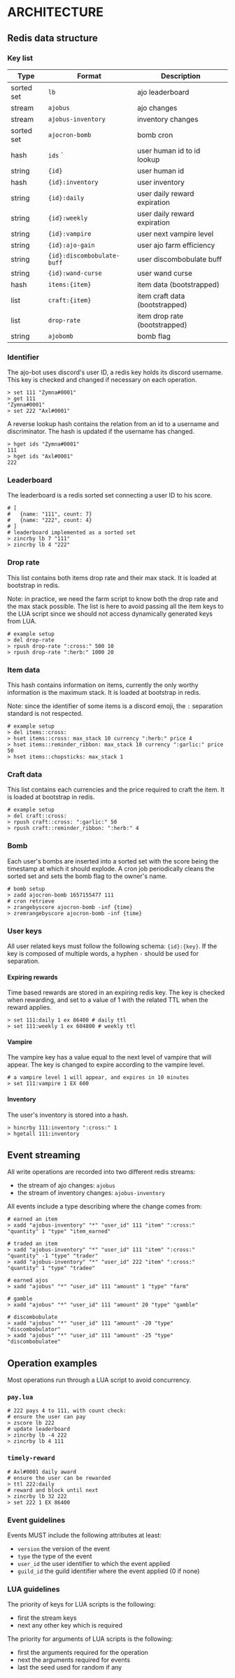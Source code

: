 # ARCHITECTURE

## Redis data structure
### Key list
| Type       | Format                     | Description |
|------------|----------------------------|-------------|
| sorted set | `lb`                       | ajo leaderboard |
| stream     | `ajobus`                   | ajo changes |
| stream     | `ajobus-inventory`         | inventory changes |
| sorted set | `ajocron-bomb`             | bomb cron |
| hash       | `ids`        `             | user human id to id lookup |
| string     | `{id}`                     | user human id |
| hash       | `{id}:inventory`           | user inventory |
| string     | `{id}:daily`               | user daily reward expiration |
| string     | `{id}:weekly`              | user daily reward expiration |
| string     | `{id}:vampire`             | user next vampire level |
| string     | `{id}:ajo-gain`            | user ajo farm efficiency |
| string     | `{id}:discombobulate-buff` | user discombobulate buff |
| string     | `{id}:wand-curse`          | user wand curse |
| hash       | `items:{item}`             | item data (bootstrapped) |
| list       | `craft:{item}`             | item craft data (bootstrapped) |
| list       | `drop-rate`                | item drop rate (bootstrapped) |
| string     | `ajobomb`                  | bomb flag |

### Identifier
The ajo-bot uses discord's user ID, a redis key holds its discord username.
This key is checked and changed if necessary on each operation.

```
> set 111 "Zymna#0001"
> get 111
"Zymna#0001"
> set 222 "Axl#0001"
```

A reverse lookup hash contains the relation from an id to a username and
discriminator. The hash is updated if the username has changed.

```
> hget ids "Zymna#0001"
111
> hget ids "Axl#0001"
222
```

### Leaderboard
The leaderboard is a redis sorted set connecting a user ID to his score.

```
# [
#   {name: "111", count: 7}
#   {name: "222", count: 4}
# ]
# leaderboard implemented as a sorted set
> zincrby lb 7 "111"
> zincrby lb 4 "222"
```

### Drop rate
This list contains both items drop rate and their max stack.
It is loaded at bootstrap in redis.

Note: in practice, we need the farm script to know both the drop rate and the
max stack possible. The list is here to avoid passing all the item keys to the
LUA script since we should not access dynamically generated keys from LUA.

```
# example setup
> del drop-rate
> rpush drop-rate ":cross:" 500 10
> rpush drop-rate ":herb:" 1000 20
```

### Item data
This hash contains information on items, currently the only worthy information
is the maximum stack. It is loaded at bootstrap in redis.

Note: since the identifier of some items is a discord emoji, the `:` separation
standard is not respected.

```
# example setup
> del items::cross:
> hset items::cross: max_stack 10 currency ":herb:" price 4
> hset items::reminder_ribbon: max_stack 10 currency ":garlic:" price 50
> hset items::chopsticks: max_stack 1
```

### Craft data
This list contains each currencies and the price required to craft the item.
It is loaded at bootstrap in redis.

```
# example setup
> del craft::cross:
> rpush craft::cross: ":garlic:" 50
> rpush craft::reminder_ribbon: ":herb:" 4
```

### Bomb
Each user's bombs are inserted into a sorted set with the score being the
timestamp at which it should explode. A cron job periodically cleans the sorted
set and sets the bomb flag to the owner's name.

```
# bomb setup
> zadd ajocron-bomb 1657155477 111
# cron retrieve
> zrangebyscore ajocron-bomb -inf {time}
> zremrangebyscore ajocron-bomb -inf {time}
```

### User keys
All user related keys must follow the following schema: `{id}:{key}`. If the key
is composed of multiple words, a hyphen `-` should be used for separation.

#### Expiring rewards
Time based rewards are stored in an expiring redis key. The key is checked when
rewarding, and set to a value of 1 with the related TTL when the reward applies.

```
> set 111:daily 1 ex 86400 # daily ttl
> set 111:weekly 1 ex 604800 # weekly ttl
```

#### Vampire
The vampire key has a value equal to the next level of vampire that will appear.
The key is changed to expire according to the vampire level.

```
# a vampire level 1 will appear, and expires in 10 minutes
> set 111:vampire 1 EX 600
```

#### Inventory
The user's inventory is stored into a hash.
```
> hincrby 111:inventory ":cross:" 1
> hgetall 111:inventory
```

## Event streaming
All write operations are recorded into two different redis streams:
* the stream of ajo changes: `ajobus`
* the stream of inventory changes: `ajobus-inventory`

All events include a type describing where the change comes from:
```
# earned an item
> xadd "ajobus-inventory" "*" "user_id" 111 "item" ":cross:" "quantity" 1 "type" "item_earned"

# traded an item
> xadd "ajobus-inventory" "*" "user_id" 111 "item" ":cross:" "quantity" -1 "type" "trader"
> xadd "ajobus-inventory" "*" "user_id" 222 "item" ":cross:" "quantity" 1 "type" "tradee"

# earned ajos
> xadd "ajobus" "*" "user_id" 111 "amount" 1 "type" "farm"

# gamble
> xadd "ajobus" "*" "user_id" 111 "amount" 20 "type" "gamble"

# discombobulate
> xadd "ajobus" "*" "user_id" 111 "amount" -20 "type" "discombobulator"
> xadd "ajobus" "*" "user_id" 111 "amount" -25 "type" "discombobulatee"
```

## Operation examples
Most operations run through a LUA script to avoid concurrency.

### `pay.lua`
```
# 222 pays 4 to 111, with count check:
# ensure the user can pay
> zscore lb 222
# update leaderboard
> zincrby lb -4 222
> zincrby lb 4 111
```

### `timely-reward`
```
# Axl#0001 daily award
# ensure the user can be rewarded
> ttl 222:daily
# reward and block until next
> zincrby lb 32 222
> set 222 1 EX 86400
```

### Event guidelines
Events MUST include the following attributes at least:
* `version` the version of the event
* `type` the type of the event
* `user_id` the user identifier to which the event applied
* `guild_id` the guild identifier where the event applied (0 if none)

### LUA guidelines
The priority of keys for LUA scripts is the following:
* first the stream keys
* next any other key which is required

The priority for arguments of LUA scripts is the following:
* first the arguments required for the operation
* next the arguments required for events
* last the seed used for random if any
